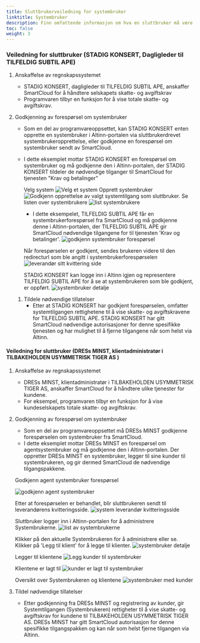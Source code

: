```yaml
---
title: Sluttbrukerveiledning for systembruker
linktitle: Systembruker
description: Finn omfattende informasjon om hva en sluttbruker må være oppmerksom på, samt hvilke trinn som må følges for å etablere en systembrukerintegrasjon.
toc: false
weight: 3
---
```


### Veiledning for sluttbruker (STADIG KONSERT, Dagligleder til TILFELDIG SUBTIL APE)

1. Anskaffelse av regnskapssystemet
   - STADIG KONSERT, dagligleder til TILFELDIG SUBTIL APE, anskaffer SmartCloud for å håndtere selskapets skatte- og avgiftskrav
   - Programvaren tilbyr en funksjon for å vise totale skatte- og avgiftskrav.
2. Godkjenning av forespørsel om systembruker

   - Som en del av programvareoppsettet, kan STADIG KONSERT enten opprette en systembruker i Altinn-portalen via sluttbrukerdrevet systembrukeropprettelse, eller godkjenne en forespørsel om systembruker sendt av SmartCloud.
   - I dette eksemplet mottar STADIG KONSERT en forespørsel om systembruker og må godkjenne den i Altinn-portalen, der STADIG KONSERT tildeler de nødvendige tilganger til SmartCloud for tjenesten "Krav og betalinger"

     Velg system
     ![Velg et system](systemtilgang-1.png)
     Opprett systembruker
     ![Godkjenn opprettelse av valgt systemtilgang som sluttbruker.](systemtilgang-2.png)
     Se listen over systembrukere
     ![list systembrukere](systemtilgang-4.png)

     - I dette eksempelet, TILFELDIG SUBTIL APE får en systembrukerforespørsel fra SmartCloud og må godkjenne denne i Altinn-portalen, der TILFELDIG SUBTIL APE gir SmartCloud nødvendige tilgangene for til tjenesten 'Krav og betalinger'.
       ![godkjenn systembruker forespørsel](systemtilgang-approve-1.png)

     Når forespørselen er godkjent, sendes brukeren videre til den redirecturl som ble angitt i systembrukerforespørselen
     ![leverandør sitt kvittering side](systemtilgang-receipt-vendor.png)

     STADIG KONSERT kan logge inn i Altinn igjen og representere TILFELDIG SUBTIL APE for å se at systembrukeren som ble godkjent, er oppført.
     ![systembruker detalje](systemtilgang-overview.png)

   1. Tildele nødvendige tillatelser
      - Etter at STADIG KONSERT har godkjent forespørselen, omfatter systemtilgangen rettighetene til å vise skatte- og avgiftskravene for TILFELDIG SUBTIL APE. STADIG KONSERT har gitt SmartCloud nødvendige autorisasjoner for denne spesifikke tjenesten og har mulighet til å fjerne tilgangene når som helst via Altinn.

#### Veiledning for sluttbruker (DRESs MINST, klientadministratør i TILBAKEHOLDEN USYMMETRISK TIGER AS )

1.  Anskaffelse av regnskapssystemet
    - DRESs MINST, klientadministratør i TILBAKEHOLDEN USYMMETRISK TIGER AS, anskaffer SmartCloud for å håndtere ulike tjenester for kundene.
    - For eksempel, programvaren tilbyr en funksjon for å vise kundeselskapets totale skatte- og avgiftskrav.
2.  Godkjenning av forespørsel om systembruker

    - Som en del av programvareoppsettet må DRESs MINST godkjenne forespørselen om systembruker fra SmartCloud.
    - I dette eksemplet mottar DRESs MINST en forespørsel om agentsystembruker og må godkjenne den i Altinn-portalen. Der oppretter DRESs MINST en systembruker, legger til sine kunder til systembrukeren, og gir dermed SmartCloud de nødvendige tilgangspakkene.

    Godkjenn agent systembruker forespørsel

    ![godkjenn agent systembruker](systemtilgang-agent-approve.png)

    Etter at forespørselen er behandlet, blir sluttbrukeren sendt til leverandørens kvitteringsside.
    ![system leverandør kvitteringsside](systemtilgang-receipt-vendor.png)

    Sluttbruker logger inn i Altinn-portalen for å administrere Systembrukerne.
    ![list av systembrukerne](systemtilgang-overview-clientdelegation.png)

    Klikker på den aktuelle Systembrukeren for å administrere eller se. Klikker på 'Legg til klient' for å legge til klienter.
    ![systembruker detalje](systemuser-agent.png)

    Legger til klientene
    ![Legg kunder til systembruker](clientdelegation-addclient.png)

    Klientene er lagt til
    ![kunder er lagt til systembruker](addclient-added.png)

    Oversikt over Systembrukeren og klientene
    ![systembruker med kunder](systemuser-withclients.png)

3.  Tildel nødvendige tillatelser
    - Etter godkjenning fra DRESs MINST og registrering av kunder, gir Systemtilgangen (Systembrukeren) rettigheter til å vise skatte- og avgiftskrav for kundene til TILBAKEHOLDEN USYMMETRISK TIGER AS. DRESs MINST har gitt SmartCloud autorisasjon for denne spesifikke tilgangspakken og kan når som helst fjerne tilgangen via Altinn.
